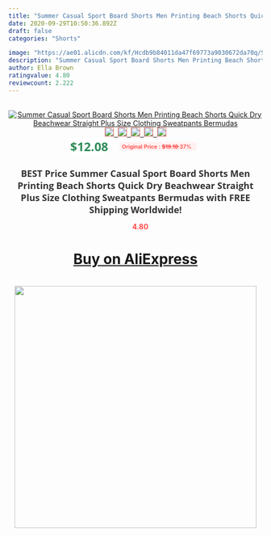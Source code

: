 ```yaml
---
title: "Summer Casual Sport Board Shorts Men Printing Beach Shorts Quick Dry Beachwear Straight Plus Size Clothing Sweatpants Bermudas"
date: 2020-09-29T10:50:36.892Z
draft: false
categories: "Shorts"

image: "https://ae01.alicdn.com/kf/Hcdb9b84011da47f69773a9030672da70q/Summer-Casual-Sport-Board-Shorts-Men-Printing-Beach-Shorts-Quick-Dry-Beachwear-Straight-Plus-Size-Clothing.jpg"
description: "Summer Casual Sport Board Shorts Men Printing Beach Shorts Quick Dry Beachwear Straight Plus Size Clothing Sweatpants Bermudas"
author: Ella Brown
ratingvalue: 4.80
reviewcount: 2.222
---
```

<br>
<div style="text-align: center;">
<a href="https://s.click.aliexpress.com/e/_9vkstJ" target="_blank" rel="nofollow noopener noreferrer"><img alt="Summer Casual Sport Board Shorts Men Printing Beach Shorts Quick Dry Beachwear Straight Plus Size Clothing Sweatpants Bermudas" class="magnifier-image" src="https://ae01.alicdn.com/kf/Hcdb9b84011da47f69773a9030672da70q/Summer-Casual-Sport-Board-Shorts-Men-Printing-Beach-Shorts-Quick-Dry-Beachwear-Straight-Plus-Size-Clothing.jpg_640x640.jpg">
<br>
<img style="border:1px solid salmon" src="https://ae01.alicdn.com/kf/Hcdb9b84011da47f69773a9030672da70q/Summer-Casual-Sport-Board-Shorts-Men-Printing-Beach-Shorts-Quick-Dry-Beachwear-Straight-Plus-Size-Clothing.jpg_120x120.jpg">&nbsp;&nbsp;<img style="border:1px solid salmon" src="https://ae01.alicdn.com/kf/He5eee30acb924a25940b142a07748f73J/Summer-Casual-Sport-Board-Shorts-Men-Printing-Beach-Shorts-Quick-Dry-Beachwear-Straight-Plus-Size-Clothing.jpg_120x120.jpg">&nbsp;&nbsp;<img style="border:1px solid salmon" src="https://ae01.alicdn.com/kf/H130d1351dd1d44448fcc987368cdbd6fk/Summer-Casual-Sport-Board-Shorts-Men-Printing-Beach-Shorts-Quick-Dry-Beachwear-Straight-Plus-Size-Clothing.jpg_120x120.jpg">&nbsp;&nbsp;<img style="border:1px solid salmon" src="https://ae01.alicdn.com/kf/H5db6fc57d8c4441c9f51f4556b2c57adG/Summer-Casual-Sport-Board-Shorts-Men-Printing-Beach-Shorts-Quick-Dry-Beachwear-Straight-Plus-Size-Clothing.jpg_120x120.jpg">&nbsp;&nbsp;<img style="border:1px solid salmon" src="https://ae01.alicdn.com/kf/H46ced14a306147e08945ef1f1bceb25aN/Summer-Casual-Sport-Board-Shorts-Men-Printing-Beach-Shorts-Quick-Dry-Beachwear-Straight-Plus-Size-Clothing.jpg_120x120.jpg"></a></div><br0>
<div style="text-align: center;"><span style="background-color: white; border: 0px; box-sizing: border-box; color: seagreen; display: inline-block; font-family: &quot;open sans&quot; , &quot;arial&quot; , &quot;helvetica&quot; , sans-serif , &quot;heiti&quot;; font-size: 24px; font-stretch: inherit; font-weight: 700; line-height: inherit; margin: 0px 10px 0px 0px; padding: 0px; vertical-align: middle;">$12.08 </span>
<span style="background: rgb(255 , 241 , 241); border-radius: 3px; border: 0px; box-sizing: border-box; color: #ff4747; display: inline-block; font-family: inherit; font-size: 12px; font-stretch: inherit; font-style: inherit; font-variant: inherit; font-weight: 600; line-height: inherit; margin: 0px; padding: 2px 5px; transform: scale(0.9); vertical-align: middle;">Original Price : <b style="text-decoration: line-through;">$19.18 </b> 37%&nbsp;&nbsp;</span></div>
<h1 style="color: #333333; display: inline-block; font-family: &quot;open sans&quot; , &quot;arial&quot; , &quot;helvetica&quot; , sans-serif , &quot;heiti&quot;; font-size: 18px; font-stretch: inherit; font-weight: 700; text-align: center;">BEST Price Summer Casual Sport Board Shorts Men Printing Beach Shorts Quick Dry Beachwear Straight Plus Size Clothing Sweatpants Bermudas with FREE Shipping Worldwide!</h1>
<div style="color: #ff4747; text-align: center;">
<img src="https://4.bp.blogspot.com/-M0ZcTcb-5uY/XleCXlxnR4I/AAAAAAAAAEc/OrjgMkXV1oMQFaCRZj5HQwOCBcu3w1FegCPcBGAYYCw/s1600/star.png" style="height: 15px;">&nbsp;<b>4.80</b></div>
<div class="button_cont" align="center"><a class="buynow_a" href="https://s.click.aliexpress.com/e/_9vkstJ" target="_blank" rel="nofollow noopener noreferrer"><H1>Buy on AliExpress</H1></a></div><br>
<div class="separator" style="clear: both; text-align: center;">
<img src="https://lh3.googleusercontent.com/-pTy5HemUv9M/XlePHvY0dAI/AAAAAAAAAE4/0nX5iRUoIWY8eMW9Dpxeirr157OZliDIgCLcBGAsYHQ/s1600/badge.gif" width="480">
</div>
